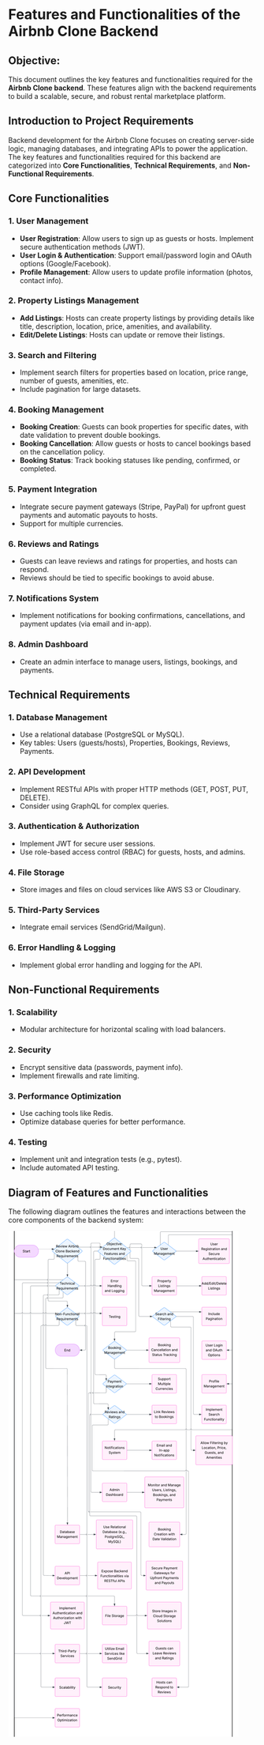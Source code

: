 # Features and Functionalities of the Airbnb Clone Backend

## Objective:
This document outlines the key features and functionalities required for the **Airbnb Clone backend**. These features align with the backend requirements to build a scalable, secure, and robust rental marketplace platform.



##  **Introduction to Project Requirements**
Backend development for the Airbnb Clone focuses on creating server-side logic, managing databases, and integrating APIs to power the application. The key features and functionalities required for this backend are categorized into **Core Functionalities**, **Technical Requirements**, and **Non-Functional Requirements**.


## **Core Functionalities**

### 1. **User Management**
   - **User Registration**: Allow users to sign up as guests or hosts. Implement secure authentication methods (JWT).
   - **User Login & Authentication**: Support email/password login and OAuth options (Google/Facebook).
   - **Profile Management**: Allow users to update profile information (photos, contact info).

### 2. **Property Listings Management**
   - **Add Listings**: Hosts can create property listings by providing details like title, description, location, price, amenities, and availability.
   - **Edit/Delete Listings**: Hosts can update or remove their listings.

### 3. **Search and Filtering**
   - Implement search filters for properties based on location, price range, number of guests, amenities, etc.
   - Include pagination for large datasets.

### 4. **Booking Management**
   - **Booking Creation**: Guests can book properties for specific dates, with date validation to prevent double bookings.
   - **Booking Cancellation**: Allow guests or hosts to cancel bookings based on the cancellation policy.
   - **Booking Status**: Track booking statuses like pending, confirmed, or completed.

### 5. **Payment Integration**
   - Integrate secure payment gateways (Stripe, PayPal) for upfront guest payments and automatic payouts to hosts.
   - Support for multiple currencies.

### 6. **Reviews and Ratings**
   - Guests can leave reviews and ratings for properties, and hosts can respond.
   - Reviews should be tied to specific bookings to avoid abuse.

### 7. **Notifications System**
   - Implement notifications for booking confirmations, cancellations, and payment updates (via email and in-app).

### 8. **Admin Dashboard**
   - Create an admin interface to manage users, listings, bookings, and payments.


##  **Technical Requirements**

### 1. **Database Management**
   - Use a relational database (PostgreSQL or MySQL).
   - Key tables: Users (guests/hosts), Properties, Bookings, Reviews, Payments.

### 2. **API Development**
   - Implement RESTful APIs with proper HTTP methods (GET, POST, PUT, DELETE).
   - Consider using GraphQL for complex queries.

### 3. **Authentication & Authorization**
   - Implement JWT for secure user sessions.
   - Use role-based access control (RBAC) for guests, hosts, and admins.

### 4. **File Storage**
   - Store images and files on cloud services like AWS S3 or Cloudinary.

### 5. **Third-Party Services**
   - Integrate email services (SendGrid/Mailgun).

### 6. **Error Handling & Logging**
   - Implement global error handling and logging for the API.


##  **Non-Functional Requirements**

### 1. **Scalability**
   - Modular architecture for horizontal scaling with load balancers.

### 2. **Security**
   - Encrypt sensitive data (passwords, payment info).
   - Implement firewalls and rate limiting.

### 3. **Performance Optimization**
   - Use caching tools like Redis.
   - Optimize database queries for better performance.

### 4. **Testing**
   - Implement unit and integration tests (e.g., pytest).
   - Include automated API testing.


##  **Diagram of Features and Functionalities**
The following diagram outlines the features and interactions between the core components of the backend system:

![Feature Flowchart](features-and-functionalities/feature-flowchart.png)


